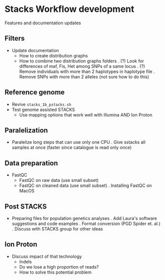 # Stacks Workflow development
Features and documentation updates

## Filters
* Update documentation
  * How to create distribution graphs
  * How to combine two distribution graphs folders
. (?) Look for differences of maf, Fis, Het among SNPs of a same locus
. (?) Remove individuals with more than 2 haplotypes in haplotype file
. Remove SNPs with more than 2 alleles (not sure how to do this)

## Reference genome
* Revive `stacks_1b_pstacks.sh`
* Test genome assisted STACKS
  - Use mapping options that work well with Illumina AND Ion Proton

## Paralelization
- Paralelize long steps that can use only one CPU
. Give sstacks all samples at once (faster since catalogue is read only once)

## Data preparation
* FastQC
  - FastQC on raw data (use small subset)
  - FastQC on cleaned data (use small subset)
  . Installing FastQC on MacOS

## Post STACKS
* Preparing files for population genetics analyses
. Add Laura's software suggestions and code examples
. Format conversion (PGD Spider et. al.)
. Discuss with STACKS group for other ideas

## Ion Proton
* Discuss impact of that technology
  - Indels
  - Do we lose a high proportion of reads?
  - How to solve this potential problem

